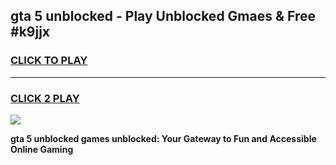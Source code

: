 
## gta 5 unblocked - Play Unblocked Gmaes & Free #k9jjx
<h3>
<a href="https://news.freeplayer.one?title=gta_5_unblocked&ref=24F">CLICK TO PLAY</a></h3>
<hr>

<h3>
<a href="https://news.freeplayer.one?title=gta_5_unblocked&ref=24F">CLICK 2 PLAY</a>
  
</h3>

<a href="https://news.freeplayer.one?title=gta_5_unblocked&ref=24F/"><img src="https://clearcache.store/games.png"></a>


**gta 5 unblocked games unblocked: Your Gateway to Fun and Accessible Online Gaming**
